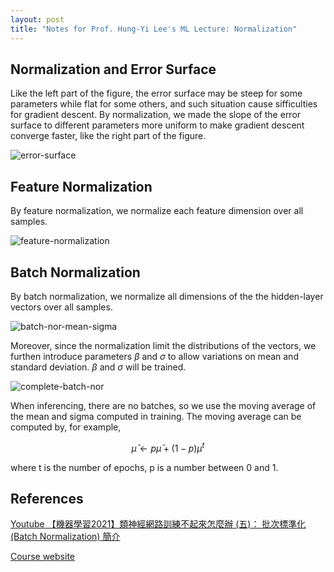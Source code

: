 ```yaml
---
layout: post
title: "Notes for Prof. Hung-Yi Lee's ML Lecture: Normalization"
---
```


## Normalization and Error Surface

Like the left part of the figure, the error surface may be steep for some parameters while flat for some others, and such situation cause sifficulties for gradient descent. By normalization, we made the slope of the error surface to different parameters more uniform to make gradient descent converge faster, like the right part of the figure.

![error-surface](https://baliuzeger.github.io/sjl/assets/images/HYL_ML_normalization/error-surface.png)

## Feature Normalization

By feature normalization, we normalize each feature dimension over all samples.

![feature-normalization](https://baliuzeger.github.io/sjl/assets/images/HYL_ML_normalization/feature-normalization.png)

## Batch Normalization

By batch normalization, we normalize all dimensions of the the hidden-layer vectors over all samples.

![batch-nor-mean-sigma](https://baliuzeger.github.io/sjl/assets/images/HYL_ML_normalization/batch-nor-mean-sigma.png)

Moreover, since the normalization limit the distributions of the vectors, we furthen introduce parameters $\beta$ and $\sigma$ to allow variations on mean and standard deviation. $\beta$ and $\sigma$ will be trained.

![complete-batch-nor](https://baliuzeger.github.io/sjl/assets/images/HYL_ML_normalization/complete-batch-nor.png)

When inferencing, there are no batches, so we use the moving average of the mean and sigma computed in training. The moving average can be computed by, for example,

$$
\bar{\mu} \gets p \bar{\mu} + (1-p) \mu^{t}
$$

where t is the number of epochs, p is a number between $0$ and $1$.

## References

[Youtube 【機器學習2021】類神經網路訓練不起來怎麼辦 (五)： 批次標準化 (Batch Normalization) 簡介](https://youtu.be/BABPWOkSbLE)

[Course website](http://speech.ee.ntu.edu.tw/~tlkagk/courses_ML17_2.html)
